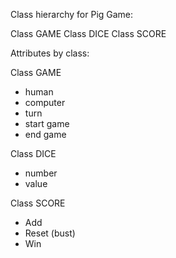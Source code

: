 Class hierarchy for Pig Game:

Class GAME
Class DICE
Class SCORE

Attributes by class:

Class GAME
- human
- computer
- turn
- start game
- end game

Class DICE
- number
- value

Class SCORE
- Add
- Reset (bust)
- Win

